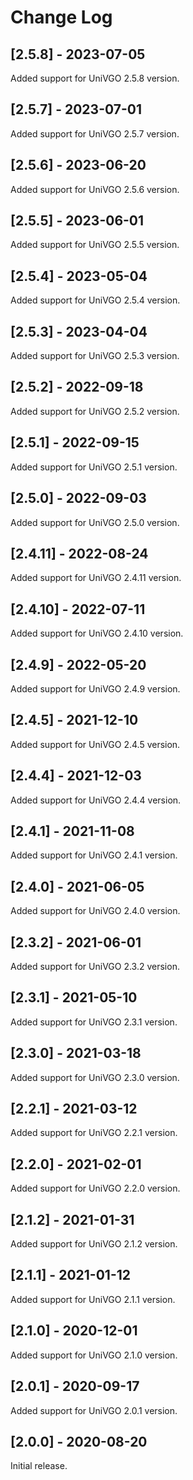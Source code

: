 # Change Log

## [2.5.8] - 2023-07-05
Added support for UniVGO 2.5.8 version.

## [2.5.7] - 2023-07-01
Added support for UniVGO 2.5.7 version.

## [2.5.6] - 2023-06-20
Added support for UniVGO 2.5.6 version.

## [2.5.5] - 2023-06-01
Added support for UniVGO 2.5.5 version.

## [2.5.4] - 2023-05-04
Added support for UniVGO 2.5.4 version.

## [2.5.3] - 2023-04-04
Added support for UniVGO 2.5.3 version.

## [2.5.2] - 2022-09-18
Added support for UniVGO 2.5.2 version.

## [2.5.1] - 2022-09-15
Added support for UniVGO 2.5.1 version.

## [2.5.0] - 2022-09-03
Added support for UniVGO 2.5.0 version.

## [2.4.11] - 2022-08-24
Added support for UniVGO 2.4.11 version.

## [2.4.10] - 2022-07-11
Added support for UniVGO 2.4.10 version.

## [2.4.9] - 2022-05-20
Added support for UniVGO 2.4.9 version.

## [2.4.5] - 2021-12-10
Added support for UniVGO 2.4.5 version.

## [2.4.4] - 2021-12-03
Added support for UniVGO 2.4.4 version.

## [2.4.1] - 2021-11-08
Added support for UniVGO 2.4.1 version.

## [2.4.0] - 2021-06-05
Added support for UniVGO 2.4.0 version.

## [2.3.2] - 2021-06-01
Added support for UniVGO 2.3.2 version.

## [2.3.1] - 2021-05-10
Added support for UniVGO 2.3.1 version.

## [2.3.0] - 2021-03-18
Added support for UniVGO 2.3.0 version.

## [2.2.1] - 2021-03-12
Added support for UniVGO 2.2.1 version.

## [2.2.0] - 2021-02-01
Added support for UniVGO 2.2.0 version.

## [2.1.2] - 2021-01-31
Added support for UniVGO 2.1.2 version.

## [2.1.1] - 2021-01-12
Added support for UniVGO 2.1.1 version.

## [2.1.0] - 2020-12-01
Added support for UniVGO 2.1.0 version.

## [2.0.1] - 2020-09-17
Added support for UniVGO 2.0.1 version.

## [2.0.0] - 2020-08-20
Initial release.
